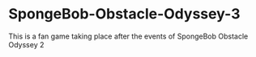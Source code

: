 # SpongeBob-Obstacle-Odyssey-3
This is a fan game taking place after the events of SpongeBob Obstacle Odyssey 2

